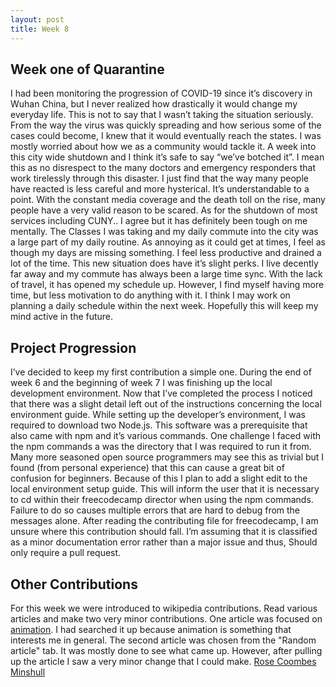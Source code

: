 ```yaml
---
layout: post
title: Week 8
---
```


## Week one of Quarantine 
I had been monitoring the progression of COVID-19 since it’s discovery in Wuhan China, but I never realized how drastically it would change my everyday life. This is not  to say that I wasn’t taking the situation seriously. 
From the way the virus was quickly spreading and how serious some of the cases could become,  I knew that it would eventually reach the states.
I was mostly worried about how we as a community would tackle it. A week into this city wide shutdown and I think it’s safe to say “we’ve botched it”.
I mean this as no disrespect to the many doctors and emergency responders that work tirelessly through this disaster.
I just find that the way many people have reacted is less careful and more hysterical.
It’s understandable to a point. With the constant media coverage and the death toll on the rise, many people have a very valid reason to be scared.
As for the shutdown of most services including CUNY.. I agree but it has definitely been tough on me mentally.
The Classes I was taking and my daily commute into the city was a large part of my daily routine. As annoying as it could get at times, I feel as though my days are missing something. I feel less productive and drained a lot of the time. 
This new situation does have it’s slight perks. I live decently far away and my commute has always been a large time sync.  With the lack of travel, it has opened my schedule up. However, I find myself having more time, but less motivation to do anything with it.
I think I may work on  planning a daily schedule within the next week. Hopefully this will keep my mind active in the future.

## Project Progression
I’ve decided to keep my first contribution a simple one. During the end of week 6 and the beginning of week 7 I was finishing up the local development environment.
Now that I’ve completed the process I noticed that there was a slight detail left out of the instructions concerning the local environment guide.
While setting up  the developer’s environment, I was required to download two Node.js.
This software was a prerequisite that also came with npm and it’s various commands.
One challenge I faced with the npm commands a was the directory that I was required to run it from.
Many more seasoned open source programmers may see this as trivial but I found (from personal experience)  that this can cause a great bit of confusion for beginners.
Because of this I plan to add a slight edit to the local environment setup guide.
This will inform the user that it is necessary to cd within their freecodecamp director when using the npm commands.
Failure to do so causes multiple errors that are hard to debug from the messages alone.  After reading the contributing file for freecodecamp, I am unsure where this contribution should fall.
I’m assuming that it is classified as a minor documentation error rather than a major issue and thus, Should only require a pull request. 


## Other Contributions
For this week we were introduced to wikipedia contributions.
Read various articles and make two very minor contributions. 
One article was focused on [animation](https://en.wikipedia.org/w/index.php?title=Animation&action=history).
I had searched it up because animation is something that interests me in general.
The second article was chosen from the "Random article" tab. It was mostly done to see what came up.
However, after pulling up the article I saw a very minor change that I could make. [Rose Coombes Minshull](https://en.wikipedia.org/w/index.php?title=Rose_Coombes_Minshull&action=history)



